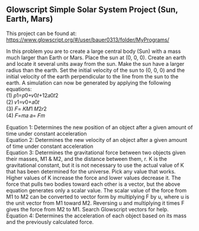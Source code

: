 ## Glowscript Simple Solar System Project (Sun, Earth, Mars)
This project can be found at: https://www.glowscript.org/#/user/bauer0313/folder/MyPrograms/

In this problem you are to create a large central body (Sun) with a mass much larger than Earth or Mars. Place the sun at (0, 0, 0). Create an earth and locate it several units away from the sun. Make the sun have a larger radius than the earth. Set the initial velocity of the sun to (0, 0, 0) and the initial velocity of the earth perpendicular to the line from the sun to the earth. A simulation can now be generated by applying the following equations:  
(1) 𝑝1=𝑝0+𝑣0𝑡+12𝑎0𝑡2  
(2) 𝑣1=𝑣0+𝑎0𝑡  
(3) 𝐹= 𝐾𝑀1 𝑀2𝑟2  
(4) 𝐹=𝑚𝑎 𝑎= 𝐹𝑚  

Equation 1: Determines the new position of an object after a given amount of time under constant acceleration  
Equation 2: Determines the new velocity of an object after a given amount of time under constant acceleration  
Equation 3: Determines the gravitational force between two objects given their masses, M1 & M2, and the distance between them, r. K is the gravitational constant, but it is not necessary to use the actual value of K that has been determined for the universe. Pick any value that works. Higher values of K increase the force and lower values decrease it. The force that pulls two bodies toward each other is a vector, but the above equation generates only a scalar value. The scalar value of the force from M1 to M2 can be converted to vector form by multiplying F by u, where u is the unit vector from M1 toward M2. Reversing u and multiplying it times F gives the force from M2 to M1. Search Glowscript vectors for help.  
Equation 4: Determines the acceleration of each object based on its mass and the previously calculated force.
